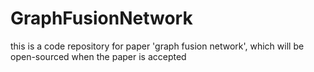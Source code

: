 # GraphFusionNetwork
this is a code repository for paper 'graph fusion network', which will be open-sourced when the paper is accepted
